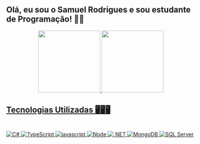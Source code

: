 ## Olá, eu sou o Samuel Rodrigues e sou estudante de Programação! 🤜🤛

<div align="center">
  <a href="https://github.com/Espketo">
  <img height="165em" src="https://github-readme-stats.vercel.app/api?username=espketo&show_icons=true&theme=dark&include_all_commits=true&count_private=true"/>
  <img height="165em" src="https://github-readme-stats.vercel.app/api/top-langs/?username=espketo&layout=compact&langs_count=7&theme=dark"/>
</div>
  
 ## Tecnologias Utilizadas 🖥️🖥️🖥️
  
<div style="display: inline_block"><br>
 
<img align="center" src="https://img.shields.io/badge/C%23-5C2D91?style=for-the-badge&logo=csharp&logoColor=white" alt="C#"/>
<img align="center" src="https://img.shields.io/badge/TypeScript-0077B5?style=for-the-badge&logo=typescript&logoColor=white" alt="TypeScript"/>  
<img align="center" src="https://img.shields.io/badge/JavaScript-F7DF1E?style=for-the-badge&logo=javascript&logoColor=black" alt="javascript"/>
<img align="center" src="https://img.shields.io/badge/Node.js-43853D?style=for-the-badge&logo=node.js&logoColor=white" alt="Node"/>
<img align="center" src="https://img.shields.io/badge/.NET-5C2D91?style=for-the-badge&logo=.net&logoColor=white" alt=".NET"/>
<img align="center" src="https://img.shields.io/badge/MongoDB-4EA94B?style=for-the-badge&logo=mongodb&logoColor=white" alt="MongoDB"/>
<img align="center" src="https://img.shields.io/badge/Microsoft_SQL_Server-CC2927?style=for-the-badge&logo=microsoft-sql-server&logoColor=white" alt="SQL Server"/>
  
</div>

